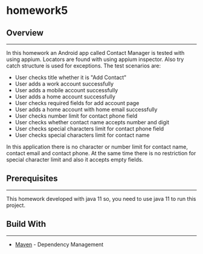 # homework5

## Overview
___
In this homework an Android app called Contact Manager is tested with using appium. Locators are found with using appium inspector. Also try catch structure is used for exceptions. The test scenarios are:<br>
- User checks title whether it is "Add Contact"
- User adds a work account successfully
- User adds a mobile account successfully
- User adds a home account successfully
- User checks required fields for add account page
- User adds a home account with home email successfully
- User checks number limit for contact phone field
- User checks whether contact name accepts number and digit
- User checks special characters limit for contact phone field
- User checks special characters limit for contact name

In this application there is no character or number limit for contact name, contact email and contact phone. At the same time there is no restriction for special character limit and also it accepts empty fields.
## Prerequisites
___
This homework developed with java 11 so, you need to use java 11 to run this project.

## Build With
___
- [Maven](https://maven.apache.org) - Dependency Management

